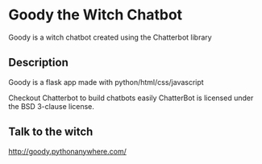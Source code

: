 # Goody the Witch Chatbot

Goody is a witch chatbot created using the Chatterbot library

## Description

Goody is a flask app made with python/html/css/javascript


Checkout Chatterbot to build chatbots easily
ChatterBot is licensed under the BSD 3-clause license.

## Talk to the witch
http://goody.pythonanywhere.com/

